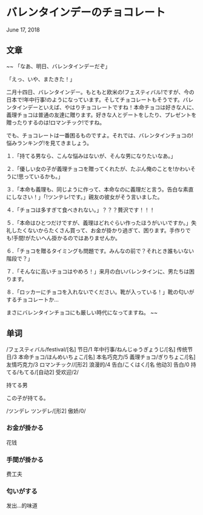 # バレンタインデーのチョコレート
June 17, 2018

## 文章
~~
「なあ、明日、バレンタインデーだぞ」 

「えっ、いや、またきた！」 

二月十四日、バレンタインデー。もともと欧米の!フェスティバル!ですが、今の日本で!年中行事!のようになっています。そしてチョコレートもそうです。バレンタインデーといえば、やはりチョコレートですね！本命チョコは好きな人に、義理チョコは普通の友達に贈ります。好きな人とデートをしたり、プレゼントを贈ったりするのは!ロマンチック!ですね。 

でも、チョコレートは一番困るものですよ。それでは、バレンタインチョコの!悩みランキング!を見てきましょう。

１．「持てる男なら、こんな悩みはないが、そんな男になりたいなあ。」

２．「優しい女の子が義理チョコを贈ってくれたが、たぶん俺のことを!かわいそうに!思っているかも。」 

３．「本命も義理も、同じように作って、本命なのに義理だと言う。告白な素直にしなさい！」「!ツンテレ!です。」親友の彼女がそう言いました。 

４．「チョコは多すぎて食べきれない。」？？？贅沢です！！！ 

５．「本命はひとつだけですが、義理はどれぐらい作ったほうがいいですか。」失礼したくないからたくさん買って、お金が掛かり過ぎて、困ります。手作りでも!手間!がたいへん掛かるのではありませんか。 

６．「チョコを贈るタイミングも問題です。みんなの前で？それとき誰もいない階段で？」 

７．「そんなに高いチョコはやめろ！」来月の白いバレンタインに、男たちは困ります。 

８．「ロッカーにチョコを入れないでください。靴が入っている！」靴の匂いがするチョコレートか… 

まさにバレンタインチョコにも厳しい時代になってますね。 
~~

## 单词
/フェスティバル/festival/[名] 节日/1
年中行事/ねんじゅうぎょうじ/[名] 传统节日/3
本命チョコ/ほんめいちょこ/[名] 本名巧克力/5
義理チョコ/ぎりちょこ/[名] 友情巧克力/3
ロマンチック//[形2] 浪漫的/4
告白/こくはく/[名 他动3] 告白/0
持てる/もてる/[自动2] 受欢迎/2/

持てる男

この子が持てる。

/ツンデレ ツンデレ/[形2] 傲娇/0/

### お金が掛かる
花钱

### 手間が掛かる
费工夫

### 匂いがする
发出…的味道
